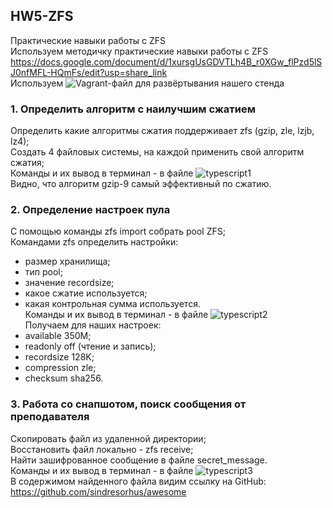 ## HW5-ZFS  
Практические навыки работы с ZFS  
Используем методичку практические навыки работы с ZFS https://docs.google.com/document/d/1xursgUsGDVTLh4B_r0XGw_flPzd5lSJ0nfMFL-HQmFs/edit?usp=share_link   
Используем ![Vagrant-файл](./Vagrantfile) для развёртывания нашего стенда  
### 1. Определить алгоритм с наилучшим сжатием  
Определить какие алгоритмы сжатия поддерживает zfs (gzip, zle, lzjb, lz4);  
Создать 4 файловых системы, на каждой применить свой алгоритм сжатия;  
Команды и их вывод в терминал - в файле ![typescript1](./typescript1)  
Видно, что алгоритм gzip-9 самый эффективный по сжатию.  
### 2. Определение настроек пула  
С помощью команды zfs import собрать pool ZFS;  
Командами zfs определить настройки:  
- размер хранилища;  
- тип pool;  
- значение recordsize;  
- какое сжатие используется;  
- какая контрольная сумма используется.  
Команды и их вывод в терминал - в файле ![typescript2](./typescript2)  
Получаем для наших настроек:
- available 350M;  
- readonly off (чтение и запись);  
- recordsize 128K;  
- compression zle;  
- checksum sha256.  
### 3. Работа со снапшотом, поиск сообщения от преподавателя  
Скопировать файл из удаленной директории;  
Восстановить файл локально - zfs receive;  
Найти зашифрованное сообщение в файле secret_message.  
Команды и их вывод в терминал - в файле ![typescript3](./typescript3)  
В содержимом найденного файла видим ссылку на GitHub: https://github.com/sindresorhus/awesome  
